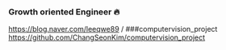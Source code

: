### Growth oriented Engineer 🔥
https://blog.naver.com/leeqwe89 /
###computervision_project 
https://github.com/ChangSeonKim/computervision_project
<!--
**ChangSeonKim/ChangSeonKim** is a ✨ _special_ ✨ repository because its `README.md` (this file) appears on your GitHub profile.

Here are some ideas to get you started:

- 🔭 I’m currently working on ...
- 🌱 I’m currently learning ...
- 👯 I’m looking to collaborate on ...
- 🤔 I’m looking for help with ...
- 💬 Ask me about ...
- 📫 How to reach me: ...
- 😄 Pronouns: ...
- ⚡ Fun fact: ...
-->
